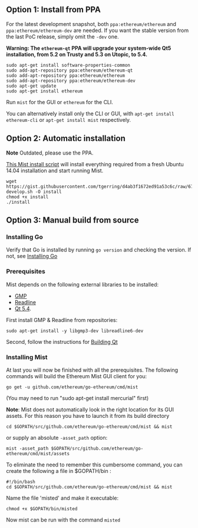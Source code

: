 ## Option 1: Install from PPA

For the latest development snapshot, both `ppa:ethereum/ethereum` and `ppa:ethereum/ethereum-dev` are needed. If you want the stable version from the last PoC release, simply omit the `-dev` one.

**Warning: The `ethereum-qt` PPA will upgrade your system-wide Qt5 installation, from 5.2 on Trusty and 5.3 on Utopic, to 5.4.**

```
sudo apt-get install software-properties-common
sudo add-apt-repository ppa:ethereum/ethereum-qt
sudo add-apt-repository ppa:ethereum/ethereum
sudo add-apt-repository ppa:ethereum/ethereum-dev
sudo apt-get update
sudo apt-get install ethereum
```

Run `mist` for the GUI or `ethereum` for the CLI.

You can alternatively install only the CLI or GUI, with `apt-get install ethereum-cli` or `apt-get install mist` respectively.

## Option 2: Automatic installation

**Note** Outdated, please use the PPA.

[This Mist install script](https://gist.github.com/tgerring/d4ab3f1672ed91a53c6c) will install everything required from a fresh Ubuntu 14.04 installation and start running Mist.

```
wget https://gist.githubusercontent.com/tgerring/d4ab3f1672ed91a53c6c/raw/677a3dd9c6db099eee620657bf7fb1e664173ee1/mist-develop.sh -O install
chmod +x install 
./install
```

## Option 3: Manual build from source

### Installing Go

Verify that Go is installed by running `go version` and checking the version. If not, see [Installing Go](https://github.com/ethereum/go-ethereum/wiki/Installing-Go)

### Prerequisites

Mist depends on the following external libraries to be installed:
* [GMP](https://gmplib.org)
* [Readline](http://www.gnu.org/s/readline/)
* [Qt 5.4](http://www.qt.io/download-open-source/).

First install GMP & Readline from repositories:
```
sudo apt-get install -y libgmp3-dev libreadline6-dev
```
Second, follow the instructions for [Building Qt](https://github.com/ethereum/go-ethereum/wiki/Building-Qt)

### Installing Mist
At last you will now be finished with all the prerequisites. The following commands will build the Ethereum Mist GUI client for you:

    go get -u github.com/ethereum/go-ethereum/cmd/mist

(You may need to run "sudo apt-get install mercurial" first)

**Note**: Mist does not automatically look in the right location for its GUI assets. For this reason you have to launch it from its build directory

    cd $GOPATH/src/github.com/ethereum/go-ethereum/cmd/mist && mist

or supply an absolute `-asset_path` option:

    mist -asset_path $GOPATH/src/github.com/ethereum/go-ethereum/cmd/mist/assets


To eliminate the need to remember this cumbersome command, you can create the following a file in $GOPATH/bin :

    #!/bin/bash
    cd $GOPATH/src/github.com/ethereum/go-ethereum/cmd/mist && mist

Name the file 'misted' and make it executable:

    chmod +x $GOPATH/bin/misted

Now mist can be run with the command `misted`